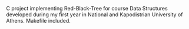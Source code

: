 C project implementing Red-Black-Tree for course Data Structures developed during my first year in National and Kapodistrian University of Athens. Makefile included.
